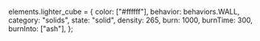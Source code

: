 elements.lighter_cube = {
  color: ["#ffffff"],
  behavior: behaviors.WALL,
  category: "solids",
  state: "solid",
  density: 265,
  burn: 1000,
  burnTime: 300,
  burnInto: ["ash"],
};
